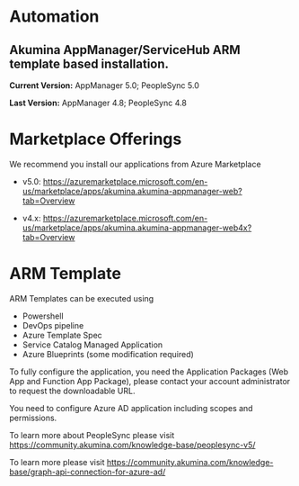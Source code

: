 # Automation


## Akumina AppManager/ServiceHub ARM template based installation.

**Current Version:** AppManager 5.0; PeopleSync 5.0

**Last Version:** AppManager 4.8; PeopleSync 4.8

# Marketplace Offerings
We recommend you install our applications from Azure Marketplace

* v5.0: https://azuremarketplace.microsoft.com/en-us/marketplace/apps/akumina.akumina-appmanager-web?tab=Overview

* v4.x: https://azuremarketplace.microsoft.com/en-us/marketplace/apps/akumina.akumina-appmanager-web4x?tab=Overview

# ARM Template
ARM Templates can be executed using 
* Powershell
* DevOps pipeline
* Azure Template Spec
* Service Catalog Managed Application
* Azure Blueprints (some modification required)

To fully configure the application, you need the Application Packages (Web App and Function App Package), please contact your account administrator to request the downloadable URL.

You need to configure Azure AD application including scopes and permissions.

To learn more about PeopleSync please visit https://community.akumina.com/knowledge-base/peoplesync-v5/ 

To learn more please visit https://community.akumina.com/knowledge-base/graph-api-connection-for-azure-ad/